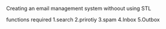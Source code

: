 Creating an email management system withoout using STL

functions required
1.search
2.prirotiy 
3.spam
4.Inbox
5.Outbox
